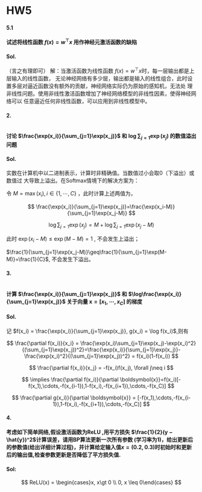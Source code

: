 # HW5

#### 5.1 

  **试述将线性函数 $f(x) = w^\top x$ 用作神经元激活函数的缺陷** 

#### Sol.

（言之有理即可）
解：当激活函数为线性函数 $f(x) = w^\top x$时，每一层输出都是上层输入的线性函数，
无论神经网络有多少层，输出都是输入的线性组合，此时设置多层对逼近函数没有额外的贡献，神经网络实际仍为原始的感知机，无法处
理非线性问题。使用非线性激活函数增加了神经网络模型的非线性因素，使得神经网络可以
任意逼近任何非线性函数，可以应用到非线性模型中。

#### 2.
​	
**讨论 $\frac{\exp(x_i)}{\sum_{j=1}\exp(x_j)}$ 和 $\log\sum_{j=1}\exp(x_j)$ 的数值溢出问题**

#### Sol.

实数在计算机中以二进制表示，计算时非精确值。当数值过小会取0（下溢出）或数值过
大导致上溢出。在Softmax情境下的解决方案为：

令 $M=\max(x_i), i\in\{1,\cdots, C\}$ ，此时计算上述两值为，

$$
\frac{\exp(x_i)}{\sum_{j=1}\exp(x_j)}=\frac{\exp(x_i-M)}{\sum_{j=1}\exp(x_j-M)}
$$

$$
\log\sum_{j=1}\exp(x_j) = M +\log\sum_{j=1}\exp(x_j-M)
$$

此时 $\exp(x_i-M)\leq \exp(M-M)=1$ , 不会发生上溢出；

$\frac{1}{\sum_{j=1}\exp(x_j-M)}\geq\frac{1}{\sum_{j=1}\exp(M-M)}=\frac{1}{C}$, 不会发生下溢出。

#### 3. 
​	
**计算 $\frac{\exp(x_i)}{\sum_{j=1}\exp(x_j)}$ 和 $\log\frac{\exp(x_i)}{\sum_{j=1}\exp(x_j)}$ 关于向量 $\boldsymbol{x} = [x_1,\cdots,x_C]$ 的梯度**

#### Sol.

记 $f(x_i) = \frac{\exp(x_i)}{\sum_{j=1}\exp(x_j)}, g(x_i) = \log f(x_i)$,则有

$$
\frac{\partial f(x_i)}{x_i} = \frac{\exp(x_i)\sum_{j=1}\exp(x_j)-\exp(x_i)^2}{(\sum_{j=1}\exp(x_j))^2}=\frac{\exp(x_i)}{\sum_{j=1}\exp(x_j)}-\frac{\exp(x_i)^2}{(\sum_{j=1}\exp(x_j))^2} = f(x_i)(1-f(x_i))
$$

$$
\frac{\partial f(x_i)}{x_j} = -f(x_i)f(x_j), \forall j\neq i 
$$

$$
\implies \frac{\partial f(x_i)}{\partial \boldsymbol{x}}=f(x_i)[-f(x_1),\cdots,-f(x_{i-1}),1-f(x_i),-f(x_{i+1}),\cdots,-f(x_C)]
$$

$$
\frac{\partial g(x_i)}{\partial \boldsymbol{x}} = [-f(x_1),\cdots,-f(x_{i-1}),1-f(x_i),-f(x_{i+1}),\cdots,-f(x_C)]
$$

#### 4.

**考虑如下简单网络,假设激活函数为ReLU ,用平方损失 $\frac{1}{2}(y − \hat{y})^2$计算误差，请用BP算法更新一次所有参数 (学习率为1)，给出更新后的参数值(给出详细计算过程)，并计算给定输入值$x = (0.2, 0.3)$时初始时和更新后的输出值,检查参数更新是否降低了平方损失值.**

#### Sol:

$$
ReLU(x) = \begin{cases}x, x\gt 0 \\ 0, x \leq 0\end{cases}
$$

